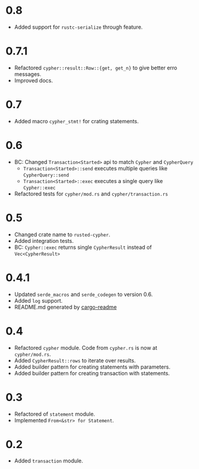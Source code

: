 # 0.8

- Added support for `rustc-serialize` through feature.

# 0.7.1

- Refactored `cypher::result::Row::{get, get_n}` to give better erro messages.
- Improved docs.

# 0.7

- Added macro `cypher_stmt!` for crating statements.

# 0.6

  - BC: Changed `Transaction<Started>` api to match `Cypher` and `CypherQuery`
    - `Transaction<Started>::send` executes multiple queries like `CypherQuery::send`
    - `Transaction<Started>::exec` executes a single query like `Cypher::exec`
  - Refactored tests for `cypher/mod.rs` and `cypher/transaction.rs`

# 0.5

  - Changed crate name to `rusted-cypher`.
  - Added integration tests.
  - BC: `Cypher::exec` returns single `CypherResult` instead of `Vec<CypherResult>`

# 0.4.1

  - Updated `serde_macros` and `serde_codegen` to version 0.6.
  - Added `log` support.
  - README.md generated by [cargo-readme](https://www.github.com/livioribeiro/cargo-readme)

# 0.4

  - Refactored `cypher` module. Code from `cypher.rs` is now at `cypher/mod.rs`.
  - Added `CypherResult::rows` to iterate over results.
  - Added builder pattern for creating statements with parameters.
  - Added builder pattern for creating transaction with statements.

# 0.3

  - Refactored of `statement` module.
  - Implemented `From<&str> for Statement`.

# 0.2

  - Added `transaction` module.
